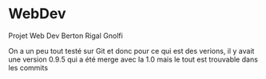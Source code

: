 # WebDev
Projet Web Dev Berton Rigal Gnolfi 

On a un peu tout testé sur Git et donc pour ce qui est des verions, il y avait une version 0.9.5 qui a été merge avec la 1.0 mais le tout est trouvable dans les commits 
